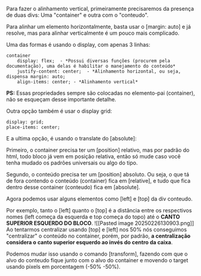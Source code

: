 

Para fazer o alinhamento vertical, primeiramente precisaremos da presença de duas divs: Uma "container" e outra com o "conteudo".

Para alinhar um elemento horizontalmente, basta usar o [margin: auto] e já resolve, mas para alinhar verticalmente é um pouco mais complicado.

Uma das formas é usando o display, com apenas 3 linhas:


```vertical
container 
	display: flex;  - *Possui diversas funções (procurem pela documentação), uma delas é habilitar o manejamento do conteúdo*
	justify-content: center;  - *Alinhamento horizontal, ou seja, dispensa margin: auto;
	align-items: center; - *Alinhamento vertical* 
 ```

**PS:** Essas propriedades sempre são colocadas no elemento-pai (container), não se esqueçam desse importante detalhe.

Outra opção também é usar o display grid:
```grid
display: grid;
place-items: center;
```

E a ultima opção, é usando o translate do [absolute]:

Primeiro, o container precisa ter um [position] relativo, mas por padrão do html, todo bloco já vem em posição relativa, então só mude caso você tenha mudado os padrões universais ou algo do tipo.


Segundo, o conteúdo precisa ter um [position] absoluto. Ou seja, o que tá de fora contendo o conteúdo (container) fica em [relative], e tudo que fica dentro desse container (conteudo) fica em [absolute].

Agora podemos usar alguns elementos como [left] e [top] da div conteudo.

Por exemplo, tanto o [left] quanto o [top] é a distância entre os respectivos nomes (left começa da esquerda e top começa do topo) até o **CANTO SUPERIOR ESQUERDO DO BLOCO**.
![[Pasted image 20250226130903.png]]
Ao tentarmos centralizar usando [top] e [left] nos 50% nós conseguimos "centralizar" o conteúdo no container, porém, por padrão,  **a centralização considera o canto superior esquerdo ao invés do centro da caixa**.

Podemos mudar isso usando o comando [transform], fazendo com que o alvo do conteudo fique junto com o alvo do container e movendo o target usando pixels em porcentagem (-50% -50%).